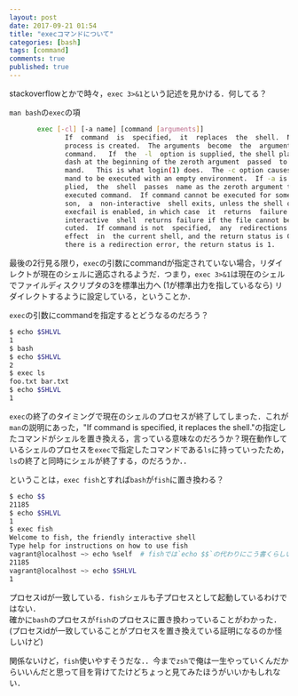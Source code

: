 ```yaml
---
layout: post
date: 2017-09-21 01:54
title: "execコマンドについて"
categories: [bash]
tags: [command]
comments: true
published: true
---
```


stackoverflowとかで時々，`exec 3>&1`という記述を見かける．何してる？


`man bash`の`exec`の項

```sh
       exec [-cl] [-a name] [command [arguments]]
              If  command  is  specified,  it  replaces  the  shell.  No new
              process is created.  The arguments  become  the  arguments  to
              command.   If  the  -l  option is supplied, the shell places a
              dash at the beginning of the zeroth argument  passed  to  com‐
              mand.   This is what login(1) does.  The -c option causes com‐
              mand to be executed with an empty environment.  If -a is  sup‐
              plied,  the  shell  passes  name as the zeroth argument to the
              executed command.  If command cannot be executed for some rea‐
              son,  a  non-interactive  shell exits, unless the shell option
              execfail is enabled, in which case  it  returns  failure.   An
              interactive  shell  returns failure if the file cannot be exe‐
              cuted.  If command is not  specified,  any  redirections  take
              effect  in  the current shell, and the return status is 0.  If
              there is a redirection error, the return status is 1.
```

最後の2行見る限り，`exec`の引数にcommandが指定されていない場合，リダイレクトが現在のシェルに適応されるようだ．つまり，`exec 3>&1`は現在のシェルでファイルディスクリプタの3を標準出力へ (1が標準出力を指しているなら) リダイレクトするように設定している，ということか．

`exec`の引数にcommandを指定するとどうなるのだろう？

```sh
$ echo $SHLVL
1
$ bash
$ echo $SHLVL
2
$ exec ls
foo.txt bar.txt
$ echo $SHLVL
1
```

`exec`の終了のタイミングで現在のシェルのプロセスが終了してしまった．これが`man`の説明にあった，"If  command  is  specified,  it  replaces  the shell."の指定したコマンドがシェルを置き換える，言っている意味なのだろうか？現在動作しているシェルのプロセスを`exec`で指定したコマンドである`ls`に持っていったため，`ls`の終了と同時にシェルが終了する，のだろうか．．

ということは，`exec fish`とすれば`bash`が`fish`に置き換わる？

```sh
$ echo $$
21185
$ echo $SHLVL
1
$ exec fish
Welcome to fish, the friendly interactive shell
Type help for instructions on how to use fish
vagrant@localhost ~> echo %self  # fishでは`echo $$`の代わりにこう書くらしい
21185
vagrant@localhost ~> echo $SHLVL
1
```

プロセスidが一致している．`fish`シェルも子プロセスとして起動しているわけではない．  
確かに`bash`のプロセスが`fish`のプロセスに置き換わっていることがわかった．  
(プロセスidが一致していることがプロセスを置き換えている証明になるのか怪しいけど)


関係ないけど，`fish`使いやすそうだな．．今まで`zsh`で俺は一生やっていくんだからいいんだと思って目を背けてたけどちょっと見てみたほうがいいかもしれない．
